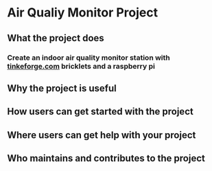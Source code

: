 # Air Qualiy Monitor Project 




## What the project does
### Create an indoor air quality monitor station with [tinkeforge.com](tinkerforge.com/doc) bricklets and a raspberry pi


## Why the project is useful

## How users can get started with the project

## Where users can get help with your project

## Who maintains and contributes to the project
